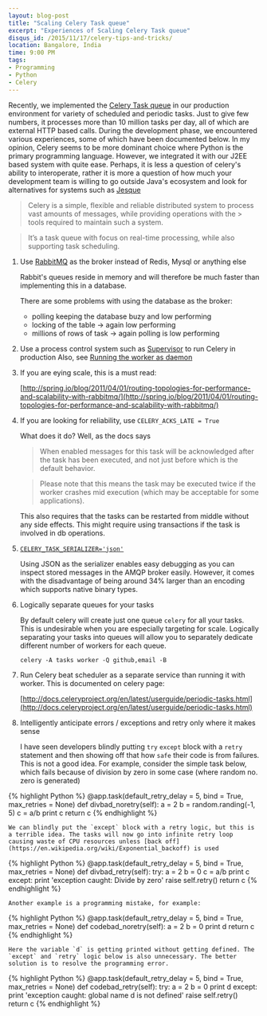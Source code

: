 ```yaml
---
layout: blog-post
title: "Scaling Celery Task queue"
excerpt: "Experiences of Scaling Celery Task queue"
disqus_id: /2015/11/17/celery-tips-and-tricks/
location: Bangalore, India
time: 9:00 PM
tags:
- Programming
- Python
- Celery
---
```


Recently, we implemented the [Celery Task queue](http://docs.celeryproject.org/en/latest/index.html) in our production environment for variety of scheduled and periodic tasks. Just to give few numbers, it processes more than 10 million tasks per day, all of which are external HTTP based calls. During the development phase, we encountered various experiences, some of which have been documented below. In my opinion, Celery seems to be more dominant choice where Python is the primary programming language. However, we integrated it with our J2EE based system with quite ease. Perhaps, it is less a question of celery's ability to interoperate,  rather it is more a question of how much your development team is willing to go outside Java's ecosystem and look for alternatives for systems such as [Jesque](https://github.com/gresrun/jesque)


> Celery is a simple, flexible and reliable distributed system to process vast amounts of messages, while providing operations with the    > tools required to maintain such a system.

> It’s a task queue with focus on real-time processing, while also supporting task scheduling.


1.  Use [RabbitMQ](https://www.rabbitmq.com/) as the broker instead of Redis, Mysql or anything else 

    Rabbit's queues reside in memory and will therefore be much faster than implementing this in a database.

	There are some problems with using the database as the broker:
	* polling keeping the database buzy and low performing
	* locking of the table -> again low performing
	* millions of rows of task -> again polling is low performing


2.  Use a process control system such as [Supervisor](http://supervisord.org/) to run Celery in production
    Also, see [Running the worker as daemon](http://docs.celeryproject.org/en/latest/tutorials/daemonizing.html#daemonizing)

3.  If you are eying scale, this is a must read:

	[http://spring.io/blog/2011/04/01/routing-topologies-for-performance-and-scalability-with-rabbitmq/](http://spring.io/blog/2011/04/01/routing-topologies-for-performance-and-scalability-with-rabbitmq/)

4.  If you are looking for reliability, use `CELERY_ACKS_LATE = True`

	What does it do? Well, as the docs says

	> When enabled messages for this task will be acknowledged after the task has been executed, and not just before which is the default behavior.

	> Please note that this means the task may be executed twice if the worker crashes mid execution (which may be acceptable for some     applications).

	This also requires that the tasks can be restarted from middle without any side effects. This might require using transactions if the task is involved in db operations.

5.  [`CELERY_TASK_SERIALIZER='json'`](http://docs.celeryproject.org/en/latest/userguide/calling.html#calling-serializers)

	Using JSON as the serializer enables easy debugging as you can inspect stored messages in the AMQP broker easily. However, it comes with the disadvantage of being around 34% larger than an encoding which supports native binary types. 

6.  Logically separate queues for your tasks

	By default celery will create just one queue `celery` for all your tasks. This is undesirable when you are especially targeting for scale. Logically separating your tasks into queues will allow you to separately dedicate different number of workers for each queue.

	`celery -A tasks worker -Q github,email -B`

7.  Run Celery beat scheduler as a separate service than running it with worker. This is documented on celery page:

	[http://docs.celeryproject.org/en/latest/userguide/periodic-tasks.html](http://docs.celeryproject.org/en/latest/userguide/periodic-tasks.html)

8.  Intelligently anticipate errors / exceptions and retry only where it makes sense 

	I have seen developers blindly putting `try` `except` block with a `retry` statement and then showing off that how `safe` their code is from failures. This is not a good idea. For example, consider the simple task below, which fails because of division by zero in some case (where random no. zero is generated)

{% highlight Python %}
@app.task(default_retry_delay = 5, bind = True, max_retries = None)
def divbad_noretry(self):
	a = 2
	b = random.randing(-1, 5)
	c  = a/b
	print c
	return c
{% endhighlight %}

	We can blindly put the `except` block with a retry logic, but this is a terrible idea. The tasks will now go into infinite retry loop causing waste of CPU resources unless [back off](https://en.wikipedia.org/wiki/Exponential_backoff) is used

{% highlight Python %}
@app.task(default_retry_delay = 5, bind = True, max_retries = None)
def divbad_retry(self):
	try:
		a = 2
		b = 0
		c  = a/b
		print c
	except:
		print 'exception caught: Divide by zero'
		raise self.retry()
	return c
{% endhighlight %}

	Another example is a programming mistake, for example:

{% highlight Python %}
@app.task(default_retry_delay = 5, bind = True, max_retries = None)
def codebad_noretry(self):
	a = 2
	b = 0
	print d
	return c	
{% endhighlight %}

	Here the variable `d` is getting printed without getting defined. The `except` and `retry` logic below is also unnecessary. The better solution is to resolve the programming error.

{% highlight Python %}
@app.task(default_retry_delay = 5, bind = True, max_retries = None)
def codebad_retry(self):
	try:
		a = 2
		b = 0
		print d
	except:
		print 'exception caught: global name d is not defined'
		raise self.retry()
	return c
{% endhighlight %}

